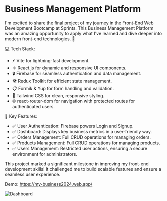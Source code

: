 # Business Management Platform
I'm excited to share the final project of my journey in the Front-End Web Development Bootcamp at Sprints. This Business Management Platform was an amazing opportunity to apply what I've learned and dive deeper into modern front-end technologies. 🚀

💻 Tech Stack:
- ⚡ Vite for lightning-fast development.
- ⚛️ React.js for dynamic and responsive UI components.
- 🔒 Firebase for seamless authentication and data management.
- 🛠️ Redux Toolkit for efficient state management.
- 📋 Formik & Yup for form handling and validation.
- 🎨 Tailwind CSS for clean, responsive styling.
- 🌐 react-router-dom for navigation with protected routes for authenticated users.

🌟 Key Features: 
- ✅ User Authentication: Firebase powers Login and Signup.
- ✅ Dashboard: Displays key business metrics in a user-friendly way.
- ✅ Orders Management: Full CRUD operations for managing orders.
- ✅ Products Management: Full CRUD operations for managing products.
- ✅ Users Management: Restricted user actions, ensuring a secure environment for administrators.

This project marked a significant milestone in improving my front-end development skills! It challenged me to build scalable features and ensure a seamless user experience.

Demo: https://my-business2024.web.app/

![Dashboard](https://github.com/user-attachments/assets/aa6f34d4-4829-47f5-9c92-a7d98e403d1a)
